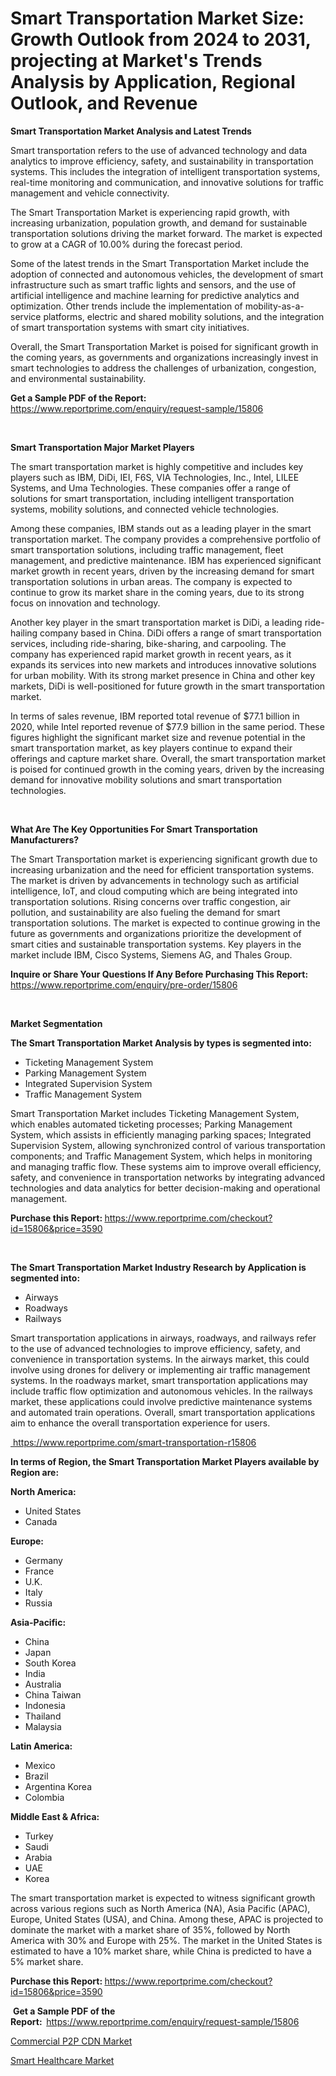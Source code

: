 <p><h1>Smart Transportation Market Size: Growth Outlook from 2024 to 2031, projecting at Market's Trends Analysis by Application, Regional Outlook, and Revenue</h1></p><p><strong>Smart Transportation Market Analysis and Latest Trends</strong></p>
<p><p>Smart transportation refers to the use of advanced technology and data analytics to improve efficiency, safety, and sustainability in transportation systems. This includes the integration of intelligent transportation systems, real-time monitoring and communication, and innovative solutions for traffic management and vehicle connectivity.</p><p>The Smart Transportation Market is experiencing rapid growth, with increasing urbanization, population growth, and demand for sustainable transportation solutions driving the market forward. The market is expected to grow at a CAGR of 10.00% during the forecast period.</p><p>Some of the latest trends in the Smart Transportation Market include the adoption of connected and autonomous vehicles, the development of smart infrastructure such as smart traffic lights and sensors, and the use of artificial intelligence and machine learning for predictive analytics and optimization. Other trends include the implementation of mobility-as-a-service platforms, electric and shared mobility solutions, and the integration of smart transportation systems with smart city initiatives.</p><p>Overall, the Smart Transportation Market is poised for significant growth in the coming years, as governments and organizations increasingly invest in smart technologies to address the challenges of urbanization, congestion, and environmental sustainability.</p></p>
<p><strong>Get a Sample PDF of the Report:&nbsp;</strong> <a href="https://www.reportprime.com/enquiry/request-sample/15806">https://www.reportprime.com/enquiry/request-sample/15806</a></p>
<p>&nbsp;</p>
<p><strong>Smart Transportation Major Market Players</strong></p>
<p><p>The smart transportation market is highly competitive and includes key players such as IBM, DiDi, IEI, F6S, VIA Technologies, Inc., Intel, LILEE Systems, and Uma Technologies. These companies offer a range of solutions for smart transportation, including intelligent transportation systems, mobility solutions, and connected vehicle technologies.</p><p>Among these companies, IBM stands out as a leading player in the smart transportation market. The company provides a comprehensive portfolio of smart transportation solutions, including traffic management, fleet management, and predictive maintenance. IBM has experienced significant market growth in recent years, driven by the increasing demand for smart transportation solutions in urban areas. The company is expected to continue to grow its market share in the coming years, due to its strong focus on innovation and technology.</p><p>Another key player in the smart transportation market is DiDi, a leading ride-hailing company based in China. DiDi offers a range of smart transportation services, including ride-sharing, bike-sharing, and carpooling. The company has experienced rapid market growth in recent years, as it expands its services into new markets and introduces innovative solutions for urban mobility. With its strong market presence in China and other key markets, DiDi is well-positioned for future growth in the smart transportation market.</p><p>In terms of sales revenue, IBM reported total revenue of $77.1 billion in 2020, while Intel reported revenue of $77.9 billion in the same period. These figures highlight the significant market size and revenue potential in the smart transportation market, as key players continue to expand their offerings and capture market share. Overall, the smart transportation market is poised for continued growth in the coming years, driven by the increasing demand for innovative mobility solutions and smart transportation technologies.</p></p>
<p>&nbsp;</p>
<p><strong>What Are The Key Opportunities For Smart Transportation Manufacturers?</strong></p>
<p><p>The Smart Transportation market is experiencing significant growth due to increasing urbanization and the need for efficient transportation systems. The market is driven by advancements in technology such as artificial intelligence, IoT, and cloud computing which are being integrated into transportation solutions. Rising concerns over traffic congestion, air pollution, and sustainability are also fueling the demand for smart transportation solutions. The market is expected to continue growing in the future as governments and organizations prioritize the development of smart cities and sustainable transportation systems. Key players in the market include IBM, Cisco Systems, Siemens AG, and Thales Group.</p></p>
<p><strong>Inquire or Share Your Questions If Any Before Purchasing This Report:</strong> <a href="https://www.reportprime.com/enquiry/pre-order/15806">https://www.reportprime.com/enquiry/pre-order/15806</a></p>
<p>&nbsp;</p>
<p><strong>Market Segmentation</strong></p>
<p><strong>The Smart Transportation Market Analysis by types is segmented into:</strong></p>
<p><ul><li>Ticketing Management System</li><li>Parking Management System</li><li>Integrated Supervision System</li><li>Traffic Management System</li></ul></p>
<p><p>Smart Transportation Market includes Ticketing Management System, which enables automated ticketing processes; Parking Management System, which assists in efficiently managing parking spaces; Integrated Supervision System, allowing synchronized control of various transportation components; and Traffic Management System, which helps in monitoring and managing traffic flow. These systems aim to improve overall efficiency, safety, and convenience in transportation networks by integrating advanced technologies and data analytics for better decision-making and operational management.</p></p>
<p><strong>Purchase this Report:&nbsp;</strong><a href="https://www.reportprime.com/checkout?id=15806&price=3590">https://www.reportprime.com/checkout?id=15806&price=3590</a></p>
<p>&nbsp;</p>
<p><strong>The Smart Transportation Market Industry Research by Application is segmented into:</strong></p>
<p><ul><li>Airways</li><li>Roadways</li><li>Railways</li></ul></p>
<p><p>Smart transportation applications in airways, roadways, and railways refer to the use of advanced technologies to improve efficiency, safety, and convenience in transportation systems. In the airways market, this could involve using drones for delivery or implementing air traffic management systems. In the roadways market, smart transportation applications may include traffic flow optimization and autonomous vehicles. In the railways market, these applications could involve predictive maintenance systems and automated train operations. Overall, smart transportation applications aim to enhance the overall transportation experience for users.</p></p>
<p><a href="https://www.reportprime.com/smart-transportation-r15806">&nbsp;https://www.reportprime.com/smart-transportation-r15806</a></p>
<p><strong>In terms of Region, the Smart Transportation Market Players available by Region are:</strong></p>
<p>
    <p> <strong> North America: </strong>
        <ul>
            <li>United States</li>
            <li>Canada</li>
        </ul>
        </p> 
    <p> <strong> Europe: </strong>
        <ul>
            <li>Germany</li>
            <li>France</li>
            <li>U.K.</li>
            <li>Italy</li>
            <li>Russia</li>
        </ul>
        </p> 
    <p> <strong> Asia-Pacific: </strong>
        <ul>
            <li>China</li>
            <li>Japan</li>
            <li>South Korea</li>
            <li>India</li>
            <li>Australia</li>
            <li>China Taiwan</li>
            <li>Indonesia</li>
            <li>Thailand</li>
            <li>Malaysia</li>
        </ul>
        </p> 
    <p> <strong> Latin America: </strong>
        <ul>
            <li>Mexico</li>
            <li>Brazil</li>
            <li>Argentina Korea</li>
            <li>Colombia</li>
        </ul>
        </p> 
    <p> <strong> Middle East & Africa: </strong>
        <ul>
            <li>Turkey</li>
            <li>Saudi</li>
            <li>Arabia</li>
            <li>UAE</li>
            <li>Korea</li>
        </ul>
    </p>
    </p>
<p><p>The smart transportation market is expected to witness significant growth across various regions such as North America (NA), Asia Pacific (APAC), Europe, United States (USA), and China. Among these, APAC is projected to dominate the market with a market share of 35%, followed by North America with 30% and Europe with 25%. The market in the United States is estimated to have a 10% market share, while China is predicted to have a 5% market share.</p></p>
<p><strong>Purchase this Report: </strong><a href="https://www.reportprime.com/checkout?id=15806&price=3590">https://www.reportprime.com/checkout?id=15806&price=3590</a></p>
<p>&nbsp;<strong>Get a Sample PDF of the Report:&nbsp;&nbsp;</strong><a href="https://www.reportprime.com/enquiry/request-sample/15806">https://www.reportprime.com/enquiry/request-sample/15806</a></p>
<p><strong></strong></p>
<p><p><a href="https://github.com/edytherolanlouisejk1miz0wig/Market-Research-Report-List-2/blob/main/commercial-p2p-cdn-market.md">Commercial P2P CDN Market</a></p><p><a href="https://github.com/peachesmcdowel1/Market-Research-Report-List-2/blob/main/smart-healthcare-market.md">Smart Healthcare Market</a></p></p>
